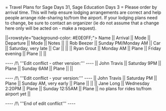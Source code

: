 = Travel Plans for Sage Days 31, Sage Education Days 3 =
Please order by arrival time.  This will help ensure lodging arrangements are correct and help people arrange ride-sharing to/from the airport.  If your lodging plans need to change, be sure to contact an organizer (ie do not assume that a change here only will be acted on - make a request).


||<rowstyle="background-color: #E0E0FF;"> Name ||  Arrival || Mode || Departure || Mode || Notes ||
|| Rob Beezer || Sunday PM/Monday AM || Car || Saturday, very late || Car ||  ||
|| Ryan Grout || Monday AM || Plane || Friday evening || Plane || ||

---- /!\ '''Edit conflict - other version:''' ----
|| John Travis || Saturday 9PM || Plane || Sunday 6AM || Plane || ||

---- /!\ '''Edit conflict - your version:''' ----
|| John Travis || Saturday PM || Plane || Sunday AM, very early || Plane || ||
|| Jane Long || Wednesday 2:20PM || Plane || Sunday 12:55AM || Plane || no plans for rides to/from airport yet ||

---- /!\ '''End of edit conflict''' ----
